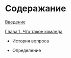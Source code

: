 # Содеражание

[Введение](0.intro.md)

[Глава 1. Что такое команда](01.what_team_is.md)

- История вопроса

- Определение
